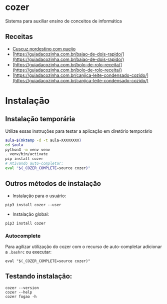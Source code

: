 # cozer

Sistema para auxiliar ensino de conceitos de informática

## Receitas

- [Cuscuz nordestino com queijo](https://guiadacozinha.com.br/cuscuz-nordestino-com-queijo/)
- [https://guiadacozinha.com.br/baiao-de-dois-rapido/](https://guiadacozinha.com.br/baiao-de-dois-rapido/)
- [https://guiadacozinha.com.br/bolo-de-rolo-receita/](https://guiadacozinha.com.br/bolo-de-rolo-receita/)
- [https://guiadacozinha.com.br/canjica-leite-condensado-cozido/](https://guiadacozinha.com.br/canjica-leite-condensado-cozido/)

# Instalação

## Instalação temporária

Utilize essas instruções para testar a aplicação em diretório temporário

```bash
aula=$(mktemp -d -t aula-XXXXXXXX)
cd $aula
python3 -m venv venv
. venv/bin/activate
pip install cozer
# Ativando auto-completar:
eval "$(_COZER_COMPLETE=source cozer)"
```

## Outros métodos de instalação

- Instalação para o usuário:

```
pip3 install cozer --user
```

- Instalação global:

```
pip3 install cozer
```

### Autocomplete

Para agilizar utilização do cozer com o recurso de auto-completar adicionar a `.bashrc` ou executar:

```
eval "$(_COZER_COMPLETE=source cozer)"
```

## Testando instalação:

```
cozer --version
cozer --help
cozer fogao -h
```
